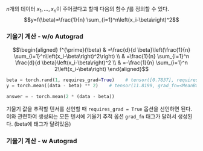 $n$개의 데이터 $x_1 , ... , x_n$이 주어졌다고 할때 다음의 함수 $f$를 정의할 수 있다.
$$y=f(\beta)=\frac{1}{n} \sum_{i=1}^n\left(x_i-\beta\right)^2$$
### 기울기 계산 - w/o Autograd
$$\begin{aligned}
f^{\prime}(\beta) & =\frac{d}{d \beta}\left(\frac{1}{n} \sum_{i=1}^n\left(x_i-\beta\right)^2\right) \\
& =\frac{1}{n} \sum_{i=1}^n \frac{d}{d \beta}\left(x_i-\beta\right)^2 \\
& =-\frac{1}{n} \sum_{i=1}^n 2\left(x_i-\beta\right)
\end{aligned}$$

```python
beta = torch.rand(1, requires_grad=True)    # tensor([0.7837], requires_grad=True)
y = torch.mean((data - beta) ** 2)    # tensor(11.8199, grad_fn=<MeanBackward0>)

answer = - torch.mean(2 * (data - beta))
```

기울기 값을 추적할 텐서를 선언할 때 `requires_grad = True` 옵션을 선언하면 된다.
이와 관련하여 생성되는 모든 텐서에 기울기 추적 옵션 `grad_fn` 태그가 달려서 생성된다. (beta에 태그가 달려있음)
### 기울기 계산 - w Autograd
